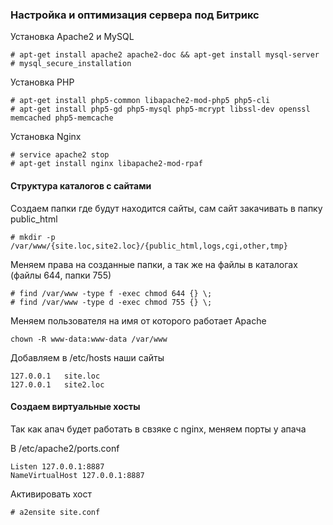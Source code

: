 ### Настройка и оптимизация сервера под Битрикс
Установка Apache2 и MySQL
```
# apt-get install apache2 apache2-doc && apt-get install mysql-server
# mysql_secure_installation
```
Установка PHP
```
# apt-get install php5-common libapache2-mod-php5 php5-cli
# apt-get install php5-gd php5-mysql php5-mcrypt libssl-dev openssl memcached php5-memcache
```
Установка Nginx
```
# service apache2 stop
# apt-get install nginx libapache2-mod-rpaf
```
#### Структура каталогов с сайтами
Создаем папки где будут находится сайты, сам сайт закачивать в папку public_html
```
# mkdir -p /var/www/{site.loc,site2.loc}/{public_html,logs,cgi,other,tmp}
```
Меняем права на созданные папки, а так же на файлы в каталогах (файлы 644, папки 755)
```
# find /var/www -type f -exec chmod 644 {} \; 
# find /var/www -type d -exec chmod 755 {} \;
```
Меняем пользователя на имя от которого работает Apache
```
chown -R www-data:www-data /var/www
```
Добавляем в /etc/hosts наши сайты
```
127.0.0.1	site.loc
127.0.0.1	site2.loc
```
#### Создаем виртуальные хосты
Так как апач будет работать в свзяке с nginx, меняем порты у апача

В /etc/apache2/ports.conf
```
Listen 127.0.0.1:8887
NameVirtualHost 127.0.0.1:8887
```
Активировать хост
```
# a2ensite site.conf
```